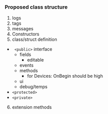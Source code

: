 ### Proposed class structure

1. logs
2. tags
3. messages
4. Constructors
5. class/struct definition
  * ``` <public>``` interface
    * fields
      * editable 
    * events
    * methods
      * for Devices: OnBegin should be high 
    * ui
    * debug/temps
  * ```<protected>```
  * ```<private>```
6.  extension methods
